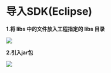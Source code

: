 # 导入SDK(Eclipse)

**1.将 libs 中的文件放入工程指定的 libs 目录**

![](http://doc.zitiguanjia.com/public/img/BE8D464B-C16F-407C-AF0C-D525C8B864FF.png)


**2.引入jar包**

![](http://doc.zitiguanjia.com/public/img/81054F92-702D-4B05-A5D3-34D627646C59.png)
